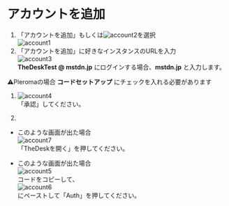 # アカウントを追加

1. 「アカウントを追加」もしくは![account2](https://dl.thedesk.top/media/account2.PNG)を選択  
![account1](https://dl.thedesk.top/media/account1.PNG)
1. 「アカウントを追加」に好きなインスタンスのURLを入力  
![account3](https://dl.thedesk.top/media/account3.PNG)  
__TheDeskTest @ mstdn.jp__ にログインする場合、__mstdn.jp__ と入力します。
  
⚠️Pleromaの場合 __コードセットアップ__ にチェックを入れる必要があります

1. ![account4](https://dl.thedesk.top/media/account4.PNG)    
「承認」してください。
  
1. 
* このような画面が出た場合  
![account7](https://dl.thedesk.top/media/account7.PNG)    
「TheDeskを開く」を押してください。
  
* このような画面が出た場合  
![account5](https://dl.thedesk.top/media/account5.PNG)   
コードをコピーして、    
![account6](https://dl.thedesk.top/media/account6.PNG)   
にペーストして「Auth」を押してください。  

